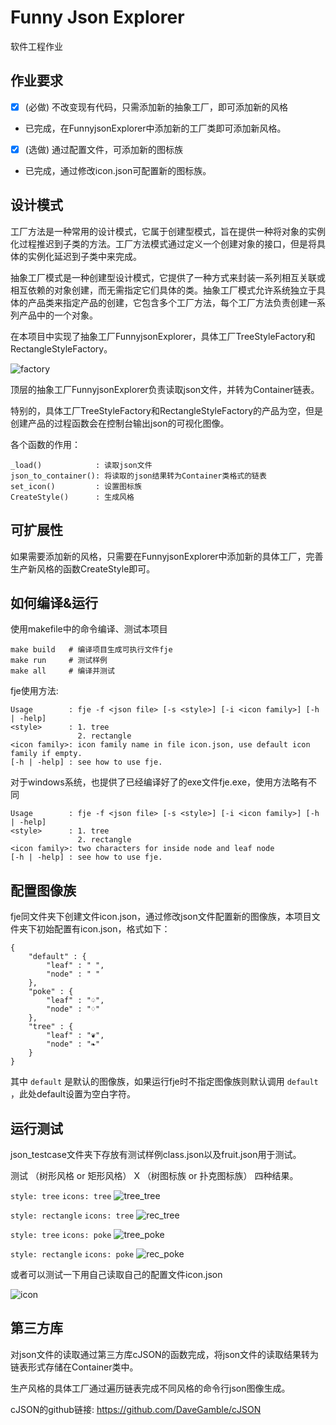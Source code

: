 # Funny Json Explorer
软件工程作业

## 作业要求
- [x] (必做) 不改变现有代码，只需添加新的抽象工厂，即可添加新的风格 
- 已完成，在FunnyjsonExplorer中添加新的工厂类即可添加新风格。

- [x] (选做) 通过配置文件，可添加新的图标族
- 已完成，通过修改icon.json可配置新的图标族。

## 设计模式
工厂方法是一种常用的设计模式，它属于创建型模式，旨在提供一种将对象的实例化过程推迟到子类的方法。工厂方法模式通过定义一个创建对象的接口，但是将具体的实例化延迟到子类中来完成。

抽象工厂模式是一种创建型设计模式，它提供了一种方式来封装一系列相互关联或相互依赖的对象创建，而无需指定它们具体的类。抽象工厂模式允许系统独立于具体的产品类来指定产品的创建，它包含多个工厂方法，每个工厂方法负责创建一系列产品中的一个对象。

在本项目中实现了抽象工厂FunnyjsonExplorer，具体工厂TreeStyleFactory和RectangleStyleFactory。

![factory](picture/factory.png)

顶层的抽象工厂FunnyjsonExplorer负责读取json文件，并转为Container链表。

特别的，具体工厂TreeStyleFactory和RectangleStyleFactory的产品为空，但是创建产品的过程函数会在控制台输出json的可视化图像。

各个函数的作用：
```
_load()            : 读取json文件
json_to_container(): 将读取的json结果转为Container类格式的链表
set_icon()         : 设置图标族
CreateStyle()      : 生成风格
```

## 可扩展性
如果需要添加新的风格，只需要在FunnyjsonExplorer中添加新的具体工厂，完善生产新风格的函数CreateStyle即可。

## 如何编译&运行
使用makefile中的命令编译、测试本项目
```
make build   # 编译项目生成可执行文件fje
make run     # 测试样例
make all     # 编译并测试
```

fje使用方法:
```
Usage        : fje -f <json file> [-s <style>] [-i <icon family>] [-h | -help]
<style>      : 1. tree
               2. rectangle
<icon family>: icon family name in file icon.json, use default icon family if empty.
[-h | -help] : see how to use fje.    
```

对于windows系统，也提供了已经编译好了的exe文件fje.exe，使用方法略有不同
```
Usage        : fje -f <json file> [-s <style>] [-i <icon family>] [-h | -help]
<style>      : 1. tree
               2. rectangle
<icon family>: two characters for inside node and leaf node
[-h | -help] : see how to use fje.
```

## 配置图像族
fje同文件夹下创建文件icon.json，通过修改json文件配置新的图像族，本项目文件夹下初始配置有icon.json，格式如下：
```
{
    "default" : {
        "leaf" : " ",
        "node" : " "
    },
    "poke" : {
        "leaf" : "♤",
        "node" : "♢"
    },
    "tree" : {
        "leaf" : "❦",
        "node" : "❧"
    }
}
```
其中 `default` 是默认的图像族，如果运行fje时不指定图像族则默认调用 `default` ，此处default设置为空白字符。

## 运行测试
json_testcase文件夹下存放有测试样例class.json以及fruit.json用于测试。

测试 （树形风格 or 矩形风格） X （树图标族 or 扑克图标族） 四种结果。

`style: tree` 
`icons: tree`
![tree_tree](picture/tree_tree.png)

`style: rectangle` 
`icons: tree`
![rec_tree](picture/rec_tree.png)

`style: tree` 
`icons: poke`
![tree_poke](picture/tree_poke.png)

`style: rectangle` 
`icons: poke`
![rec_poke](picture/rec_poke.png)

或者可以测试一下用自己读取自己的配置文件icon.json

![icon](picture/icon.png)

## 第三方库
对json文件的读取通过第三方库cJSON的函数完成，将json文件的读取结果转为链表形式存储在Container类中。

生产风格的具体工厂通过遍历链表完成不同风格的命令行json图像生成。

cJSON的github链接: https://github.com/DaveGamble/cJSON